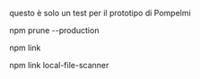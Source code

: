 questo è solo un test per il prototipo di Pompelmi

npm prune --production

npm link

npm link local-file-scanner